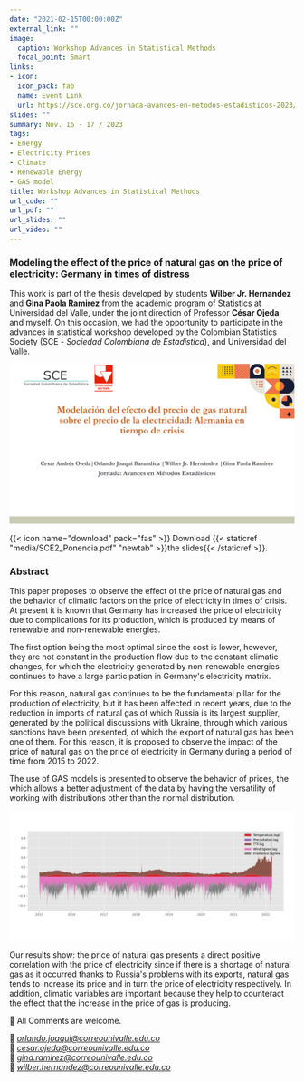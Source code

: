 ```yaml
---
date: "2021-02-15T00:00:00Z"
external_link: ""
image:
  caption: Workshop Advances in Statistical Methods
  focal_point: Smart
links:
- icon: 
  icon_pack: fab
  name: Event Link
  url: https://sce.org.co/jornada-avances-en-metodos-estadisticos-2023/
slides: ""
summary: Nov. 16 - 17 / 2023
tags:
- Energy
- Electricity Prices
- Climate
- Renewable Energy
- GAS model
title: Workshop Advances in Statistical Methods
url_code: ""
url_pdf: ""
url_slides: ""
url_video: ""
---
```



### Modeling the effect of the price of natural gas on the price of electricity: Germany in times of distress

This work is part of the thesis developed by students **Wilber Jr. Hernandez** and **Gina Paola Ramirez** from the academic program of Statistics at Universidad del Valle, under the joint direction of Professor **César Ojeda** and myself. On this occasion, we had the opportunity to participate in the advances in statistical workshop developed by the Colombian Statistics Society (SCE - *Sociedad Colombiana de Estadística*), and Universidad del Valle.


![png](./SCE.png)


{{< icon name="download" pack="fas" >}} Download {{< staticref "media/SCE2_Ponencia.pdf" "newtab" >}}the slides{{< /staticref >}}.



### Abstract

This paper proposes to observe the effect of the price of natural gas and the behavior of climatic factors on the price of electricity in times of crisis. At present it is known that Germany has increased the price of electricity due to complications for its production, which is produced by means of renewable and non-renewable energies. 

The first option being the most optimal since the cost is lower, however, they are not constant in the production flow due to the constant climatic changes, for which the electricity generated by non-renewable energies continues to have a large participation in Germany's electricity matrix. 

For this reason, natural gas continues to be the fundamental pillar for the production of electricity, but it has been affected in recent years, due to the reduction in imports of natural gas of which Russia is its largest supplier, generated by the political discussions with Ukraine, through which various sanctions have been presented, of which the export of natural gas has been one of them. For this reason, it is proposed to observe the impact of the price of natural gas on the price of electricity in Germany during a period of time from 2015 to 2022.

The use of GAS models is presented to observe the behavior of prices, the which allows a better adjustment of the data by having the versatility of working with distributions other than the normal distribution.

![png](./SCE_2.png)

Our results show: the price of natural gas presents a direct positive correlation with the price of electricity since if there is a shortage of natural gas as it occurred thanks to Russia's problems with its exports, natural gas tends to increase its price and in turn the price of electricity respectively. In addition, climatic variables are important because they help to counteract the effect that the increase in the price of gas is producing.




👋 All Comments are welcome. 

📩 *orlando.joaqui@correounivalle.edu.co* \
📩 *cesar.ojeda@correounivalle.edu.co* \
📩 *gina.ramirez@correounivalle.edu.co* \
📩 *wilber.hernandez@correounivalle.edu.co*








